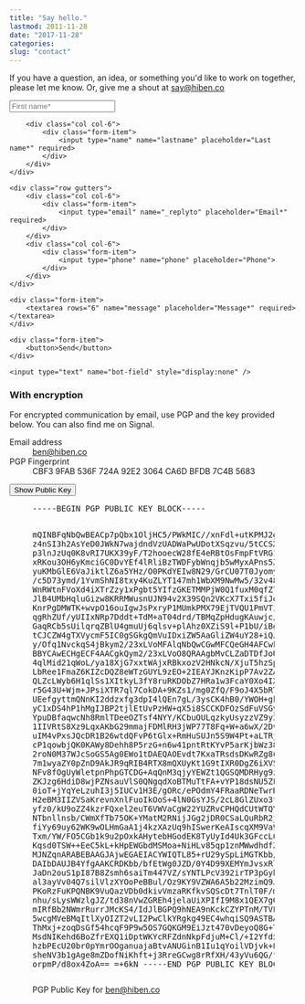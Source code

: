 ```yaml
---
title: "Say hello."
lastmod: 2011-11-28
date: "2017-11-28"
categories:
slug: "contact"
---
```


If you have a question, an idea, or something you'd like to work on together, please let me know. Or, give me a shout at <a href="mailto:say@hiben.co">say@hiben.co</a>

<form method="post" action="/thanks" data-netlify="true" netlify-honeypot="bot-field" name="Contact" class="form">
    <div class="row gutters">
        <div class="col col-6">
            <div class="form-item" >
                <input type="name" name="firstname" placeholder="First name*" required >
            </div>
        </div>

        <div class="col col-6">
            <div class="form-item">
                <input type="name" name="lastname" placeholder="Last name*" required>
            </div>
        </div>
    </div>

    <div class="row gutters">
        <div class="col col-6">
            <div class="form-item">
                <input type="email" name="_replyto" placeholder="Email*" required>
            </div>
        </div>
        <div class="col col-6">
            <div class="form-item">
                <input type="phone" name="phone" placeholder="Phone">
            </div>
        </div>
    </div>

    <div class="form-item">
        <textarea rows="6" name="message" placeholder="Message*" required></textarea>
    </div>

    <div class="form-item">
        <button>Send</button>
    </div>
    
    <input type="text" name="bot-field" style="display:none" />

</form>

<h3>With encryption</h3>
<p>For encrypted communication by email, use PGP and the key provided below. You can also find me on Signal.</p>

<dl>
    <dt>Email address</dt>
    <dd><a href="mailto:ben@hiben.co">ben@hiben.co</a></dd>
    <dt>PGP Fingerprint</dt>
    <dd>CBF3 9FAB 536F 724A 92E2  3064 CA6D BFDB 7C4B 5683</dd>
</dl>

<button data-component="toggleme" data-target="#togglebox-target" class="button outline" data-text="Hide">Show Public Key</button>

<div id="togglebox-target" class="hide">

<figure>
    <pre>-----BEGIN PGP PUBLIC KEY BLOCK-----

mQINBFqNbQwBEACp7pQbx1OljHC5/PWkMIC//xnFdl+utKPMJ2g9Bt09XDW9nw0v
z4nSI3h2AsYeD0JWkN7wajdndVzUADWaPwUDotXSqzvu/5tCCSX6D1yll8ZI47Fu
p3lnJzUq0K8vRI7UKX39yF/T2hooecW28fE4eRBtOsFmpFtVRG1rEAFMntdK8sD1
xRKou3OH6yKmciGC0DvYEf4lRliBzTWDFybWnqjb5wMyxAPns5ZBYyDd53/2bKeO
yuKMbGlE6VaJiktlZ6a5YHz/O0PKdYEIw8N29/GrCU07T0JyomylCuOiv34R5dZ5
/c5D73ymd/1YvmShNI8txy4KuZLYT147mh1WbXM9NwMw5/32v48UJJ9eYSElRVGb
WnRWtnFVoXd4iXTrZzy1xPgbt5YIfzGKETMMPjW0Q1fuxM0qfZ71idajtMAaofO3
JlB4UMbHqluGizw8KRRMWusnUJN94v2X39SQn2VKcX7Txi5fiJdsVNEafrLnLsjn
KnrPgDMWTK+wvpO16ouIgwJsPxryP1MUmkPMX79EjTVQU1PmVTi4Rue8mR9y0pRc
qgRhZUf/yUIIxNRp7Dddt+TdM+aT04drd/TBMqZpHdugKAuwjc/8ACpqNgyt5FWl
GaqRCb5sUilqrqZBlU4gmuUj6qlsv+plAhz0XZiS9l+P1bU/iBg75dNHSwARAQAB
tCJCZW4gTXVycmF5IC0gSGkgQmVuIDxiZW5AaGliZW4uY28+iQJUBBMBCAA+FiEE
y/Ofq1NvckqS4jBkym2/23xLVoMFAlqNbQwCGwMFCQeGH4AFCwkIBwIGFQgJCgsC
BBYCAwECHgECF4AACgkQym2/23xLVoO8QRAAgbMvCLZaDTDfJoU/GJl8u0wWjcBI
4qlMid21qWoL/ya18XjG7xxtWAjxRBkxozV2HNkcN/XjuT5hzSpDn/083Gob064X
LbRee1FmaZ6KIZcDQZ8eWTzGUYL9zEO+2IEAYJKnzKipP7Av2ZA7B7WotSUmmi1i
QLZcLWyb6H1qlSs1XItkyL3fY8ruRKDObZ7HRa1w3FcaY0Xo4IXBhB63L780lWUg
r5G43U+Wjm+JPsiXTR7ql7CokDA+9KZs1/mg0ZfQ/F9oJ4X5bRTDytLXEOKGADFw
UEefgyttmQNnKI2ddzxfg3dpI4lQEn7gL/3ysCK4hB0/YWOH+gk1S1/blMWkN/fv
yC1xDS4hP1hMgIJBP2tjlEtUvPzHW+qX5i8SCCKDFOzSdFuVSGyEOHhdhMsXOiqr
YpuDBfaqwcNh8RmlTDeeOZTsf4NYY/KCbuOULqzkyUsyzzVZ9y3RrnyVLh9KNBnI
1IIVRtS8Xz9LqxAKbG29mmajFDMlRH3jWP77T8Fq+W+a6wX/2DvpoZb6xJO5TIfR
uIM4vPxsJQcDR1B26wtdQFvP6tGlx+RmHuSUJn5S9W4Pt+aLTRjXfCroql5yIG1j
cP1qowbjQK0KAWy8Dehh8P5rzG+n6w41pntRtKYvP5arKjbWz38VAcfouD2EUxcB
2roN0M37WJcSoGS5Ag0EWo1tDAEQAOEvdt7KxaTRsdsDKwRZg8uCZnlqIQoDvh8m
7m1wyaZY0pZnD9AkJR9qRIB4RTX8mQXUyKt1G9tIXR0DgZ6iXV5P/UzGqYnyaqc1
NFv8fOgUyWletpnPhpGTCDG+AqQnM3qjyYEWZt1QGSQMDRHyg9zHbkjNBMz1p8/p
ZKJzg6HdiD8wjPZNsauVlS0QNgqdXoBTMuTtFA+vYP18dsNU5ZLXVY7/kE8lh8pb
0ioT+jYqYeLzuhI3j5IUCv1H3E/gORc/ePOdmY4FRaaRDNeTwrH9jySebxxgLeIt
H2eBM3IIZVSaKrevnXnlFuoIkOoS+4lN0GsYJS/2cL8GlZUxo3fKYkF/QlFD/ZH0
yfz0/kU9oZZ4kzrFQxel2euT6VWVaCgW22YUZRvCPHQdCUtWTQYl2fF99/P1NeXp
NTbnllnsb/CWmXfTb75OK+YMatM2RNijJGg2jDR0CSaLQuRbR2jG4QBLxbnk3pu2
fiYy69uy62WK9wOLHmGaA1j4kzXAzUq9hISwerKeAIscqXM9Va9mdhA3iHbCqXeU
Txm/YW/FO5CGb1k9u2pOxkAHytebHGodEK8TyUyId4Uk3GFccL0q2g3RlFLEKpg1
Kqsd0TSW++EeC5kL+kHpEWGbdMSMoa+NiHLv85qp1znMWwdhdfZk8BaKC+t3ht0r
MJNZqnARABEBAAGJAjwEGAEIACYWIQTL85+rU29ySpLiMGTKbb/bfEtWgwUCWo1t
DAIbDAUJB4YfgAAKCRDKbb/bfEtWg0JZD/0Y4D99XEMYmJvsxRluy9of+uJgu3wK
JaDn2ouS1pI87B8Zsmh6saiTm447VZ/sYNTLPcV392irTP3pGyhcRbfFIU/tDV8I
al3ayVv04Q7silVlzXYOoPeBBul/Oz9KY9VZWA6A5b22MzimQ9JEL5hQvFZQHcNR
PKoRzFuKPQNBK9VuQazVDb0dkivVmzaRKfkvSQScDt7TnlT0F/mC+Ki2S+prC5gW
nhu/sLysWWzlgJZ/td38nVwZGREh4jelaUiXPIfI9M8x1QEX7gQ1r0j5GJh7q2wb
mIRfBb2NWmrRurrJMcKS4/IdJlBGPQ9hNEA9nKckCZYPTnM/TVLD9MKjZqdP9gTo
5wcgMVeBMqItlXyOIZT2vLI2PwClkYRgkg49EC4whqiSQ9ASTBAjLPQ0DOUtF3Y4
ThMxj+zoqDsGf54hcqF9P9w5OS7GQKGM9EiJzt470vDeyoQ8G+TIx3iVNNxRc2l0
MsdNIKehd6BoZfrEXQ1iDptWKYcRFZdnNkpFdjuM+Cl/+I2YfdxqmiWO0RCLQV/8
hzbPEcU20br0pYmrOOganuajaBtvANUGinB1Iu1qYoilVDjvk+E5PRJMgnkozE7O
sheNV3b1gAge8mZDofNiKhft+j3RreGCwg8rRfXH/43yVu6QG/fc1oZC9uPUuO+3
orpmP/d8ox4ZoA==
=+6kN
-----END PGP PUBLIC KEY BLOCK-----
</pre>
    <figcaption>PGP Public Key for ben@hiben.co</figcaption>
</figure>
</div>


